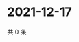 # 2021-12-17

共 0 条

<!-- BEGIN WEIBO -->
<!-- 最后更新时间 Fri Dec 17 2021 09:53:42 GMT+0800 (China Standard Time) -->

<!-- END WEIBO -->
